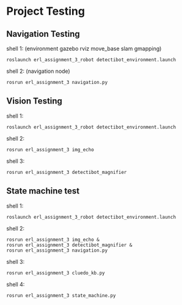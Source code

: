 
# Project Testing

## Navigation Testing

shell 1: (environment gazebo rviz move_base slam gmapping)

```
roslaunch erl_assignment_3_robot detectibot_environment.launch
```

shell 2: (navigation node)

```
rosrun erl_assignment_3 navigation.py
```

## Vision Testing

shell 1:


```
roslaunch erl_assignment_3_robot detectibot_environment.launch
```

shell 2:

```
rosrun erl_assignment_3 img_echo
```

shell 3:

```
rosrun erl_assignment_3 detectibot_magnifier
```

## State machine test

shell 1:

```
roslaunch erl_assignment_3_robot detectibot_environment.launch

```

shell 2:

```
rosrun erl_assignment_3 img_echo &
rosrun erl_assignment_3 detectibot_magnifier &
rosrun erl_assignment_3 navigation.py 

```

shell 3:

```
rosrun erl_assignment_3 cluedo_kb.py

```

shell 4:

```
rosrun erl_assignment_3 state_machine.py

```
